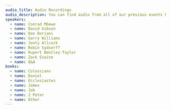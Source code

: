 ```yaml
---
audio_title: Audio Recordings
audio_description: You can find audio from all of our previous events here
speakers:
  - name: Conrad Mbewe
  - name: David Gibson
  - name: Dan Doriani
  - name: Garry Williams
  - name: Jonty Allcock
  - name: Robin Sydserff
  - name: Rupert Bentley-Taylor
  - name: Zack Eswine
  - name: Q&A
books:
  - name: Colossians
  - name: Daniel
  - name: Ecclesiastes
  - name: James
  - name: Job
  - name: 2 Peter
  - name: Other
---
```

